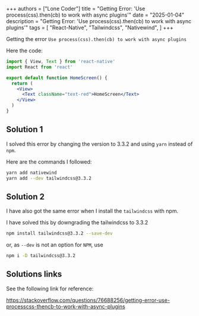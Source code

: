 +++
authors = ["Lone Coder"]
title = "Getting Error: 'Use process(css).then(cb) to work with async plugins'"
date = "2025-01-04"
description = "Getting Error: 'Use process(css).then(cb) to work with async plugins'"
tags = [
    "React-Native", "Tailwindcss", "Nativewind",
]
+++

Getting the error `Use process(css).then(cb) to work with async plugins`

Here the code:
```jsx
import { View, Text } from 'react-native'
import React from 'react'

export default function HomeScreen() {
  return (
    <View>
      <Text className="text-red">HomeScreen</Text>
    </View>
  )
}
```

## Solution 1

I solved this error by changing the version to 3.3.2 and using `yarn` instead of `npm`.

Here are the commands I followed:
```bash
yarn add nativewind
yarn add --dev tailwindcss@3.3.2
```

## Solution 2

I have also got the same error when I install the `tailwindcss` with npm.

I have solved this by downgrading the tailwindcss to 3.3.2
```bash
npm install tailwindcss@3.3.2 --save-dev
```
or, as `--dev` is not an option for `NPM`, use 
```bash
npm i -D tailwindcss@3.3.2
```

## Solutions links

See the following link for reference:

https://stackoverflow.com/questions/76688256/getting-error-use-processcss-thencb-to-work-with-async-plugins




